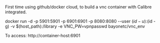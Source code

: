 First time using github/docker cloud, to build a vnc container with Calibre integrated.

docker run -d -p 5901:5901 -p 6901:6901 -p 8080:8080 --user $(id -u):$(id -g) -v $(host_path):/library -e VNC_PW=vpnpasswd bayonetc/vnc_env

To access: http://container-host:6901
